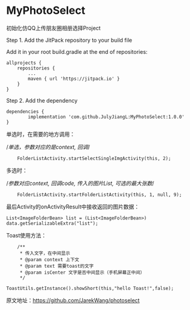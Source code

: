 # MyPhotoSelect
初始化仿QQ上传朋友圈相册选择Project

Step 1. Add the JitPack repository to your build file 


Add it in your root build.gradle at the end of repositories:

	allprojects {
		repositories {
			...
			maven { url 'https://jitpack.io' }
		}
	}

Step 2. Add the dependency

	dependencies {
	        implementation 'com.github.JulyJiangL:MyPhotoSelect:1.0.0'
	}

单选时，在需要的地方调用：

   /*单选，参数对应的是context, 回调*/
   
        FolderListActivity.startSelectSingleImgActivity(this, 2);

多选时：

/*参数对应context, 回调code, 传入的图片List, 可选的最大张数*/

        FolderListActivity.startFolderListActivity(this, 1, null, 9);

最后Activity的onActivityResult中接收返回的图片数据：

 	List<ImageFolderBean> list = (List<ImageFolderBean>) data.getSerializableExtra("list");
	
Toast使用方法：
		
		/**
	     * 传入文字，在中间显示
	     * @param context 上下文
	     * @param text 需要toast的文字
	     * @param isCenter 文字是否中间显示（手机屏幕正中间）
	     */
	     
	ToastUtils.getInstance().showShort(this,"hello Toast!",false);
	
原文地址：https://github.com/JarekWang/photoselect

